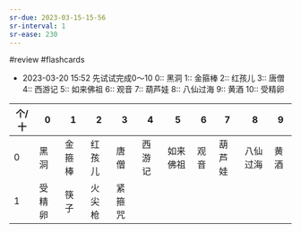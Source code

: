 ```yaml
---
sr-due: 2023-03-15-15-56
sr-interval: 1
sr-ease: 230
---
```


#review 
#flashcards 

- 2023-03-20 15:52 先试试完成0～10
0:: 黑洞
1:: 金箍棒
2:: 红孩儿
3:: 唐僧
4:: 西游记
5:: 如来佛祖
6:: 观音
7:: 葫芦娃
8:: 八仙过海
9:: 黄酒
10:: 受精卵

| 个/十 | 0      | 1      | 2      | 3    | 4      | 5        | 6    | 7      | 8        | 9    |
| ----- | ------ | ------ | ------ | ---- | ------ | -------- | ---- | ------ | -------- | ---- |
| 0     | 黑洞   | 金箍棒 | 红孩儿 | 唐僧 | 西游记 | 如来佛祖 | 观音 | 葫芦娃 | 八仙过海 | 黄酒 |
| 1     | 受精卵 | 筷子   |   火尖枪| 紧箍咒     |        |          |      |        |          |      |
